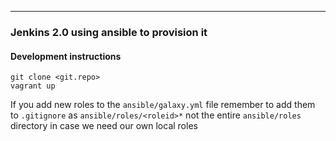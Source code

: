 -------------
### Jenkins 2.0 using ansible to provision it

#### Development instructions
```
git clone <git.repo>
vagrant up
```

If you add new roles to the `ansible/galaxy.yml` file remember to add them to `.gitignore` as `ansible/roles/<roleid>*` not the entire `ansible/roles` directory in case we need our own local roles


